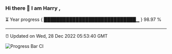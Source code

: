 ### Hi there 👋 I am Harry , 

⏳ Year progress { █████████████████████████████▁ } 98.97 %

---

⏰ Updated on Wed, 28 Dec 2022 05:53:40 GMT

![Progress Bar CI](https://github.com/duykhang68/duykhang68/workflows/Progress%20Bar%20CI/badge.svg)
